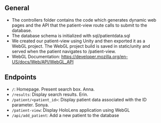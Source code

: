 ## General
* The controllers folder contains the code which generates dynamic web pages and the API that the patient-view route calls to submit to the database.
* The database schema is initialized with sql/patientdata.sql
* We created our patient-view using Unity and then exported it as a WebGL project. The WebGL project build is saved in static/unity and served when the patient navigates to /patient-view. 
* WebGL Documentation: https://developer.mozilla.org/en-US/docs/Web/API/WebGL_API

## Endpoints
* `/`: Homepage. Present search box. Anna.
* `/results`: Display search results. Erin.
* `/patient/<patient_id>`: Display patient data associated with the ID parameter. Sonya.
* `/patient-view`: Display HoloLens application using WebGL
* `/api/add_patient`: Add a new patient to the database



